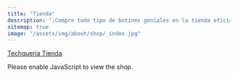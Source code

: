```yaml
---
title: "Tienda"
description: "¡Compre todo tipo de botines geniales en la tienda oficial de camisetas de Techqueria!"
sitemap: true
image: "/assets/img/about/shop/_index.jpg"
---
```


<div id="myShop">
    <a href="https://shop.spreadshirt.com/techqueria">Techqueria Tienda</a>
</div>

<script>
    var spread_shop_config = {
        shopName: 'techqueria',
        locale: 'us_US',
        prefix: 'https://shop.spreadshirt.com',
        baseId: 'myShop'
    };
</script>

<script type="text/javascript"
        src="https://shop.spreadshirt.com/shopfiles/shopclient/shopclient.nocache.js">
</script>

<noscript>Please enable JavaScript to view the shop.</noscript>

<style>
body {
  font-family: "Rubik", BlinkMacSystemFont, -apple-system, "Roboto", "Segoe UI", "Oxygen", "Ubuntu", "Cantarell", "Fira Sans", "Droid Sans", "Helvetica Neue", "Helvetica", "Arial", sans-serif
}

.SprdMain .sprd-detail-sizes, .SprdMain .sprd-detail-social__caption, .SprdMain .sprd-detail-suggestions__caption {
  margin-bottom: 2em;
}

.SprdMain .sprd-detail-sizes__size {
  min-width: unset;
  font-size: 1em;
}

.SprdMain .sprd-button-secondary-cta-ghost {
  margin-bottom: 0;
  min-height: unset;
  padding: .5em;
  margin-right: .25em;
}

.SprdMain .sprd-detail-design-details__text {
  display: none;
}

.sprd-info-footer {
  padding-bottom: 2em;
}
</style>
